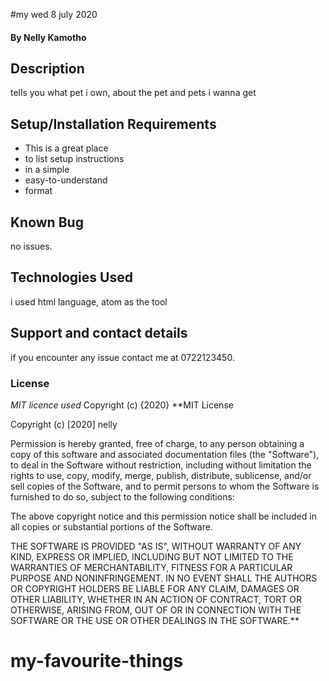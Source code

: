 #my wed 8 july 2020
#### By **Nelly Kamotho**
## Description
tells you what pet i own, about the pet and pets i wanna get
## Setup/Installation Requirements
* This is a great place
* to list setup instructions
* in a simple
* easy-to-understand
* format
## Known Bug
no issues. 
## Technologies Used
i used html language, atom as the tool
## Support and contact details
if you encounter any issue contact me at 0722123450.
### License
*MIT licence used*
Copyright (c) {2020} **MIT License

Copyright (c) [2020] nelly

Permission is hereby granted, free of charge, to any person obtaining a copy
of this software and associated documentation files (the "Software"), to deal
in the Software without restriction, including without limitation the rights
to use, copy, modify, merge, publish, distribute, sublicense, and/or sell
copies of the Software, and to permit persons to whom the Software is
furnished to do so, subject to the following conditions:

The above copyright notice and this permission notice shall be included in all
copies or substantial portions of the Software.

THE SOFTWARE IS PROVIDED "AS IS", WITHOUT WARRANTY OF ANY KIND, EXPRESS OR
IMPLIED, INCLUDING BUT NOT LIMITED TO THE WARRANTIES OF MERCHANTABILITY,
FITNESS FOR A PARTICULAR PURPOSE AND NONINFRINGEMENT. IN NO EVENT SHALL THE
AUTHORS OR COPYRIGHT HOLDERS BE LIABLE FOR ANY CLAIM, DAMAGES OR OTHER
LIABILITY, WHETHER IN AN ACTION OF CONTRACT, TORT OR OTHERWISE, ARISING FROM,
OUT OF OR IN CONNECTION WITH THE SOFTWARE OR THE USE OR OTHER DEALINGS IN THE
SOFTWARE.**
  
# my-favourite-things
